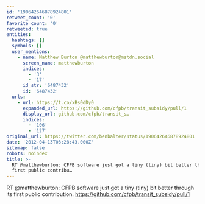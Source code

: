 ```yaml
---
id: '190642646878924801'
retweet_count: '0'
favorite_count: '0'
retweeted: true
entities:
  hashtags: []
  symbols: []
  user_mentions:
    - name: Matthew Burton @matthewburton@mstdn.social
      screen_name: matthewburton
      indices:
        - '3'
        - '17'
      id_str: '6487432'
      id: '6487432'
  urls:
    - url: https://t.co/xBs0dDy0
      expanded_url: https://github.com/cfpb/transit_subsidy/pull/1
      display_url: github.com/cfpb/transit_s…
      indices:
        - '106'
        - '127'
original_url: https://twitter.com/benbalter/status/190642646878924801
date: '2012-04-13T03:28:43.000Z'
sitemap: false
robots: noindex
title: >-
  RT @matthewburton: CFPB software just got a tiny (tiny) bit better through its
  first public contribu…
---
```


RT @matthewburton: CFPB software just got a tiny (tiny) bit better through its first public contribution. https://github.com/cfpb/transit_subsidy/pull/1